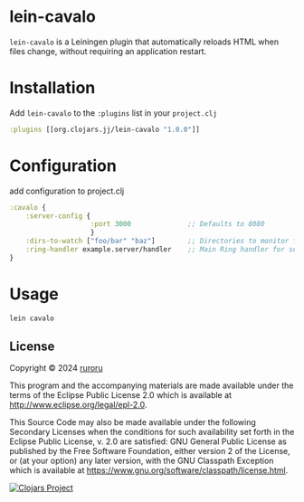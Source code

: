 # lein-cavalo

``lein-cavalo`` is a Leiningen plugin that automatically reloads HTML when files change, without requiring an application restart.


# Installation

Add ``lein-cavalo`` to the ``:plugins`` list in your ``project.clj``


```clojure
:plugins [[org.clojars.jj/lein-cavalo "1.0.0"]]
```

# Configuration

add configuration to project.clj
```clojure
:cavalo {
    :server-config {
                    :port 3000              ;; Defaults to 8080
                    }
    :dirs-to-watch ["foo/bar" "baz"]        ;; Directories to monitor for changes
    :ring-handler example.server/handler    ;; Main Ring handler for serving content
}
```

# Usage

```clojure
lein cavalo
```

## License

Copyright © 2024 [ruroru](https://github.com/ruroru)

This program and the accompanying materials are made available under the
terms of the Eclipse Public License 2.0 which is available at
http://www.eclipse.org/legal/epl-2.0.

This Source Code may also be made available under the following Secondary
Licenses when the conditions for such availability set forth in the Eclipse
Public License, v. 2.0 are satisfied: GNU General Public License as published by
the Free Software Foundation, either version 2 of the License, or (at your
option) any later version, with the GNU Classpath Exception which is available
at https://www.gnu.org/software/classpath/license.html.



[![Clojars Project](https://img.shields.io/clojars/v/org.clojars.jj/lein-cavalo.svg)](https://clojars.org/org.clojars.jj/lein-cavalo)

